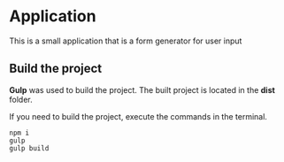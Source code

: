# Application
This is a small application that is a form generator for user input

## Build the project
__Gulp__ was used to build the project. The built project is located in the __dist__ folder.

If you need to build the project, execute the commands in the terminal.
```
npm i
gulp
gulp build
```


